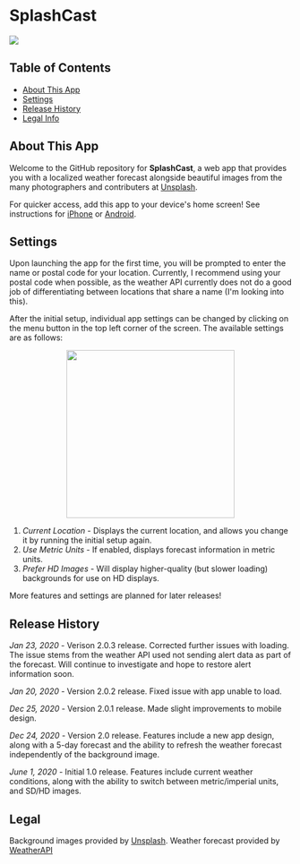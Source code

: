 # SplashCast

<img src="https://danielbeehn.github.io/splashcast/img/forecast.jpg" style="text-align: center;">

## Table of Contents
- [About This App](#about)
- [Settings](#settings)
- [Release History](#history)
- [Legal Info](#legal)

<a name="about"></a>

## About This App

Welcome to the GitHub repository for **SplashCast**, a web app that provides you with a localized weather forecast alongside beautiful images from the many photographers and contributers at [Unsplash](https:/www.unsplash.com/).

For quicker access, add this app to your device's home screen! See instructions for [iPhone](https://ios.gadgethacks.com/how-to/safari-101-save-website-webpage-your-home-screen-for-instant-access-0182580/) or [Android](https://www.greenbot.com/article/3041304/android/how-to-add-a-web-site-to-your-android-home-screen-with-chrome.html).

<a name="Settings"></a>

## Settings

Upon launching the app for the first time, you will be prompted to enter the name or postal code for your location. Currently, I recommend using your postal code when possible, as the weather API currently does not do a good job of differentiating between locations that share a name (I'm looking into this).

After the initial setup, individual app settings can be changed by clicking on the menu button in the top left corner of the screen. The available settings are as follows:

<img src="https://danielbeehn.github.io/splashcast/img/menu.jpg" style="display: block; margin: 0 auto; width: 300px; height: auto;">

1. *Current Location* - Displays the current location, and allows you change it by running the initial setup again.
2. *Use Metric Units* - If enabled, displays forecast information in metric units.
3. *Prefer HD Images* - Will display higher-quality (but slower loading) backgrounds for use on HD displays.

More features and settings are planned for later releases!

<a name="history"></a>

## Release History

*Jan 23, 2020* - Verison 2.0.3 release. Corrected further issues with loading. The issue stems from the weather API used not sending alert data as part of the forecast. Will continue to investigate and hope to restore alert information soon.

*Jan 20, 2020* - Version 2.0.2 release. Fixed issue with app unable to load.

*Dec 25, 2020* - Version 2.0.1 release. Made slight improvements to mobile design.

*Dec 24, 2020* - Version 2.0 release. Features include a new app design, along with a 5-day forecast and the ability to refresh the weather forecast independently of the background image.

*June 1, 2020* - Initial 1.0 release. Features include current weather conditions, along with the ability to switch between metric/imperial units, and SD/HD images.

<a name="legal"></a>

## Legal

Background images provided by [Unsplash](https:/www.unsplash.com/).
Weather forecast provided by [WeatherAPI](https:/www.weatherapi.com/)
